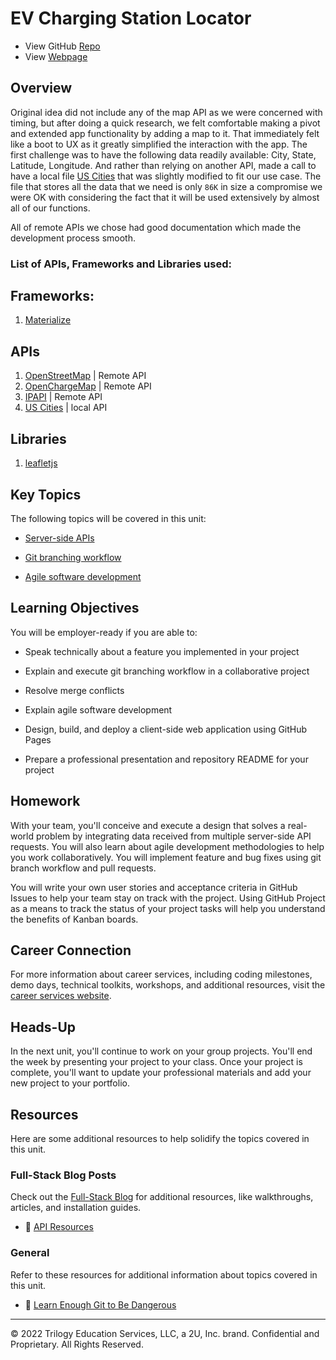 # EV Charging Station Locator

- View GitHub [Repo](https://github.com/Ofelia1870/charging-station-finder)
- View [Webpage](https://ofelia1870.github.io/charging-station-finder/)

## Overview

Original idea did not include any of the map API as we were concerned with timing, but after doing a quick research, we felt comfortable making a pivot and extended app functionality by adding a map to it. That immediately felt like a boot to UX as it greatly simplified the interaction with the app. The first challenge was to have the following data readily available: City, State, Latitude, Longitude. And rather than relying on another API, made a call to have a local file [US Cities](https://gist.githubusercontent.com/Miserlou/c5cd8364bf9b2420bb29/raw/2bf258763cdddd704f8ffd3ea9a3e81d25e2c6f6/cities.json) that was slightly modified to fit our use case. The file that stores all the data that we need is only `86K` in size a compromise we were OK with considering the fact that it will be used extensively by almost all of our functions.

All of remote APIs we chose had good documentation which made the development process smooth.

### List of APIs, Frameworks and Libraries used:

## Frameworks:

1. [Materialize](https://materializecss.com/)

## APIs

1. [OpenStreetMap](https://www.openstreetmap.org/) | Remote API
2. [OpenChargeMap](https://openchargemap.org/) | Remote API
3. [IPAPI](https://ipapi.co/api/) | Remote API
4. [US Cities](https://gist.githubusercontent.com/Miserlou/c5cd8364bf9b2420bb29/raw/2bf258763cdddd704f8ffd3ea9a3e81d25e2c6f6/cities.json) | local API

## Libraries

1. [leafletjs](https://leafletjs.com/)

## Key Topics

The following topics will be covered in this unit:

- [Server-side APIs](https://en.wikipedia.org/wiki/Web_API)

- [Git branching workflow](https://git-scm.com/book/en/v2/Git-Branching-Branching-Workflows)

- [Agile software development](https://en.wikipedia.org/wiki/Agile_software_development)

## Learning Objectives

You will be employer-ready if you are able to:

- Speak technically about a feature you implemented in your project

- Explain and execute git branching workflow in a collaborative project

- Resolve merge conflicts

- Explain agile software development

- Design, build, and deploy a client-side web application using GitHub Pages

- Prepare a professional presentation and repository README for your project

## Homework

With your team, you'll conceive and execute a design that solves a real-world problem by integrating data received from multiple server-side API requests. You will also learn about agile development methodologies to help you work collaboratively. You will implement feature and bug fixes using git branch workflow and pull requests.

You will write your own user stories and acceptance criteria in GitHub Issues to help your team stay on track with the project. Using GitHub Project as a means to track the status of your project tasks will help you understand the benefits of Kanban boards.

## Career Connection

For more information about career services, including coding milestones, demo days, technical toolkits, workshops, and additional resources, visit the [career services website](https://careernetwork.2u.com/?utm_medium=Academics&utm_source=boot_camp/).

## Heads-Up

In the next unit, you'll continue to work on your group projects. You'll end the week by presenting your project to your class. Once your project is complete, you'll want to update your professional materials and add your new project to your portfolio.

## Resources

Here are some additional resources to help solidify the topics covered in this unit.

### Full-Stack Blog Posts

Check out the [Full-Stack Blog](https://coding-boot-camp.github.io/full-stack/) for additional resources, like walkthroughs, articles, and installation guides.

- 📖 [API Resources](https://coding-boot-camp.github.io/full-stack/apis/api-resources)

### General

Refer to these resources for additional information about topics covered in this unit.

- 📖 [Learn Enough Git to Be Dangerous](https://www.learnenough.com/git-tutorial/getting_started)

---

© 2022 Trilogy Education Services, LLC, a 2U, Inc. brand. Confidential and Proprietary. All Rights Reserved.
